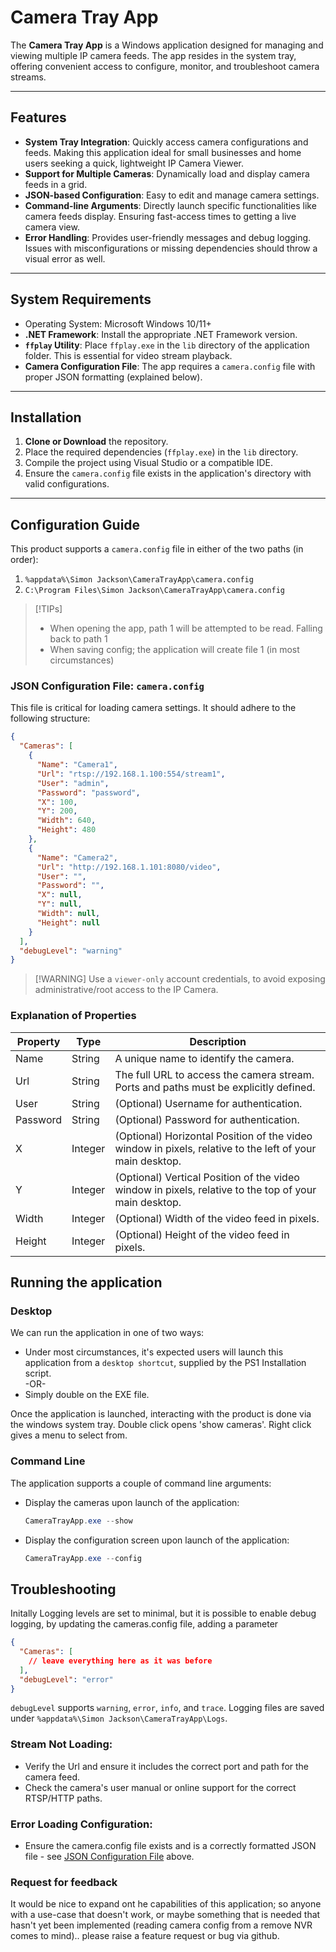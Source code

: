 # Camera Tray App

The **Camera Tray App** is a Windows application designed for managing and viewing multiple IP camera feeds. The app resides in the system tray, offering convenient access to configure, monitor, and troubleshoot camera streams.

---

## Features

- **System Tray Integration**: Quickly access camera configurations and feeds. Making this application ideal for small businesses and home users seeking a quick, lightweight IP Camera Viewer.
- **Support for Multiple Cameras**: Dynamically load and display camera feeds in a grid.
- **JSON-based Configuration**: Easy to edit and manage camera settings.
- **Command-line Arguments**: Directly launch specific functionalities like camera feeds display. Ensuring fast-access times to getting a live camera view.
- **Error Handling**: Provides user-friendly messages and debug logging. Issues with misconfigurations or missing dependencies should throw a visual error as well.
---

## System Requirements
- Operating System: Microsoft Windows 10/11+
- **.NET Framework**: Install the appropriate .NET Framework version.
- **`ffplay` Utility**: Place `ffplay.exe` in the `lib` directory of the application folder. This is essential for video stream playback.
- **Camera Configuration File**: The app requires a `camera.config` file with proper JSON formatting (explained below).

---

## Installation

1. **Clone or Download** the repository.
2. Place the required dependencies (`ffplay.exe`) in the `lib` directory.
3. Compile the project using Visual Studio or a compatible IDE.
4. Ensure the `camera.config` file exists in the application's directory with valid configurations.

---

## Configuration Guide
This product supports a `camera.config` file in either of the two paths (in order):
1. `%appdata%\Simon Jackson\CameraTrayApp\camera.config`
2. `C:\Program Files\Simon Jackson\CameraTrayApp\camera.config`
> [!TIPs]
> - When opening the app, path 1 will be attempted to be read. Falling back to path 1
> - When saving config; the application will create file 1 (in most circumstances)


### JSON Configuration File: `camera.config`

This file is critical for loading camera settings. It should adhere to the following structure:

```json
{
  "Cameras": [
    {
      "Name": "Camera1",
      "Url": "rtsp://192.168.1.100:554/stream1",
      "User": "admin",
      "Password": "password",
      "X": 100,
      "Y": 200,
      "Width": 640,
      "Height": 480
    },
    {
      "Name": "Camera2",
      "Url": "http://192.168.1.101:8080/video",
      "User": "",
      "Password": "",
      "X": null,
      "Y": null,
      "Width": null,
      "Height": null
    }
  ],
  "debugLevel": "warning"
}

```
> [!WARNING] Use a `viewer-only` account credentials, to avoid exposing administrative/root access to the IP Camera.

### Explanation of Properties

|Property|Type|Description|
|---|---|---|
|Name|String|A unique name to identify the camera.|
|Url|String|The full URL to access the camera stream. Ports and paths must be explicitly defined.|
|User|String|(Optional) Username for authentication.|
|Password|String|(Optional) Password for authentication.|
|X|Integer|(Optional) Horizontal Position of the video window in pixels, relative to the left of your main desktop.|
|Y|Integer|(Optional) Vertical Position of the video window in pixels, relative to the top of your main desktop.|
|Width|Integer|(Optional) Width of the video feed in pixels.|
|Height|Integer|(Optional) Height of the video feed in pixels.|


## Running the application
### Desktop
We can run the application in one of two ways:
 - Under most circumstances, it's expected users will launch this application from a `desktop shortcut`, supplied by the PS1 Installation script.<br>
 -OR-
 - Simply double on the EXE file.
 
Once the application is launched, interacting with the product is done via the windows system tray. Double click opens 'show cameras'. Right click gives a menu to select from.
### Command Line
The application supports a couple of command line arguments:
 - Display the cameras upon launch of the application:
    ```powershell
    CameraTrayApp.exe --show
    ```
 - Display the configuration screen upon launch of the application:
    ```powershell
    CameraTrayApp.exe --config
    ```

## Troubleshooting
Initally Logging levels are set to minimal, but it is possible to enable debug logging, by updating the cameras.config file, adding a parameter 
```json
{
  "Cameras": [
    // leave everything here as it was before
  ],
  "debugLevel": "error"
}
```
`debugLevel` supports `warning`, `error`, `info`, and `trace`.  Logging files are saved under `%appdata%\Simon Jackson\CameraTrayApp\Logs`.

### Stream Not Loading:
- Verify the Url and ensure it includes the correct port and path for the camera feed.
- Check the camera's user manual or online support for the correct RTSP/HTTP paths.
### Error Loading Configuration:
- Ensure the camera.config file exists and is a correctly formatted JSON file - see [JSON Configuration File](###%20JSON%20Configuration%20File) above.


### Request for feedback
It would be nice to expand ont he capabilities of this application; so anyone with a use-case that doesn't work, or maybe something that is needed that hasn't yet been implemented (reading camera config from a remove NVR comes to mind).. please raise a feature request or bug via github.